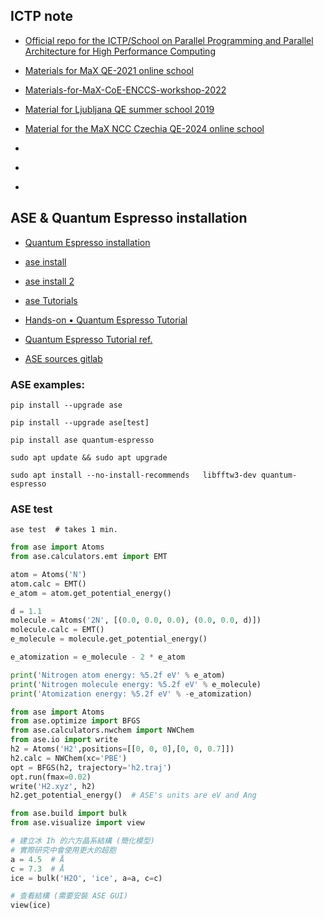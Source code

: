 ##  ICTP note

- [Official repo for the ICTP/School on Parallel Programming and Parallel Architecture for High Performance Computing](https://github.com/Sera91/SMR3935-2024/tree/main)

- [Materials  for MaX  QE-2021 online school](https://gitlab.com/QEF/materials-for-max-qe2021-online-school.git)

- [Materials-for-MaX-CoE-ENCCS-workshop-2022](https://gitlab.com/QEF/materials-for-max-coe-enccs-workshop-2022.git)

- [Material for Ljubljana QE summer school 2019](https://gitlab.com/QEF/material_ncc_czechia_qe_school)

- [Material for the MaX NCC Czechia QE-2024 online school](https://gitlab.com/QEF/material_ncc_czechia_qe_school.git)

- []()

- []()

- []()

## ASE & Quantum Espresso installation
- [Quantum Espresso installation](https://pranabdas.github.io/espresso/setup/install)

- [ase install](https://wiki.fysik.dtu.dk/ase/install.html)

- [ase install 2](https://pypi.org/project/ase/)

- [ase Tutorials](https://wiki.fysik.dtu.dk/ase/tutorials/tutorials.html)

- [Hands-on • Quantum Espresso Tutorial](https://pranabdas.github.io/espresso/category/hands-on/)

- [Quantum Espresso Tutorial ref.](https://pranabdas.github.io/espresso/category/hands-on/)

- [ASE sources gitlab](https://gitlab.com/ase/ase.git)

### ASE examples:
```shell
pip install --upgrade ase

pip install --upgrade ase[test]

pip install ase quantum-espresso
```
```shell
sudo apt update && sudo apt upgrade

sudo apt install --no-install-recommends   libfftw3-dev quantum-espresso
```
### ASE test

```shell
ase test  # takes 1 min.
```
```python
from ase import Atoms
from ase.calculators.emt import EMT

atom = Atoms('N')
atom.calc = EMT()
e_atom = atom.get_potential_energy()

d = 1.1
molecule = Atoms('2N', [(0.0, 0.0, 0.0), (0.0, 0.0, d)])
molecule.calc = EMT()
e_molecule = molecule.get_potential_energy()

e_atomization = e_molecule - 2 * e_atom

print('Nitrogen atom energy: %5.2f eV' % e_atom)
print('Nitrogen molecule energy: %5.2f eV' % e_molecule)
print('Atomization energy: %5.2f eV' % -e_atomization)
```

```python
from ase import Atoms
from ase.optimize import BFGS
from ase.calculators.nwchem import NWChem
from ase.io import write
h2 = Atoms('H2',positions=[[0, 0, 0],[0, 0, 0.7]])
h2.calc = NWChem(xc='PBE')
opt = BFGS(h2, trajectory='h2.traj')
opt.run(fmax=0.02)
write('H2.xyz', h2)
h2.get_potential_energy()  # ASE's units are eV and Ang
```

```python
from ase.build import bulk
from ase.visualize import view

# 建立冰 Ih 的六方晶系結構 (簡化模型)
# 實際研究中會使用更大的超胞
a = 4.5  # Å
c = 7.3  # Å
ice = bulk('H2O', 'ice', a=a, c=c)

# 查看結構 (需要安裝 ASE GUI)
view(ice)
```
